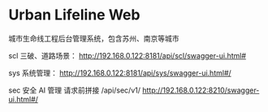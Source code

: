 # Urban Lifeline Web

城市生命线工程后台管理系统，包含苏州、南京等城市

scl 三破、道路场景：
http://192.168.0.122:8181/api/scl/swagger-ui.html#

sys 系统管理：
http://192.168.0.122:8181/api/sys/swagger-ui.html#/

sec 安全 AI 管理 请求前拼接 /api/sec/v1/
http://192.168.0.122:8210/swagger-ui.html#/
